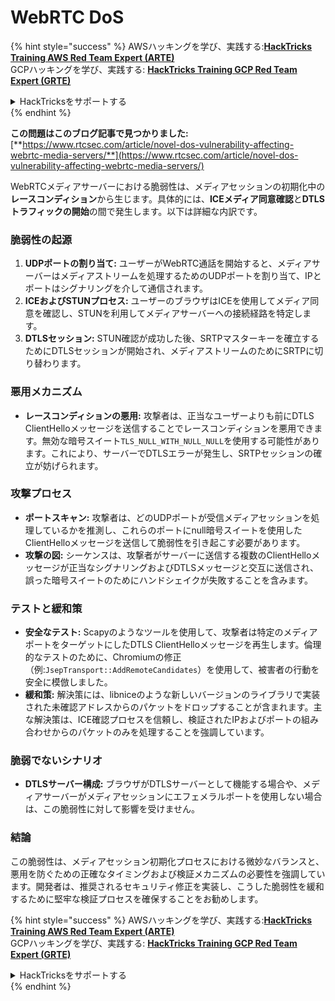 # WebRTC DoS

{% hint style="success" %}
AWSハッキングを学び、実践する:<img src="../../.gitbook/assets/arte.png" alt="" data-size="line">[**HackTricks Training AWS Red Team Expert (ARTE)**](https://training.hacktricks.xyz/courses/arte)<img src="../../.gitbook/assets/arte.png" alt="" data-size="line">\
GCPハッキングを学び、実践する: <img src="../../.gitbook/assets/grte.png" alt="" data-size="line">[**HackTricks Training GCP Red Team Expert (GRTE)**<img src="../../.gitbook/assets/grte.png" alt="" data-size="line">](https://training.hacktricks.xyz/courses/grte)

<details>

<summary>HackTricksをサポートする</summary>

* [**サブスクリプションプラン**](https://github.com/sponsors/carlospolop)を確認してください!
* **💬 [**Discordグループ**](https://discord.gg/hRep4RUj7f)または[**テレグラムグループ**](https://t.me/peass)に参加するか、**Twitter** 🐦 [**@hacktricks\_live**](https://twitter.com/hacktricks\_live)**をフォローしてください。**
* **[**HackTricks**](https://github.com/carlospolop/hacktricks)および[**HackTricks Cloud**](https://github.com/carlospolop/hacktricks-cloud)のGitHubリポジトリにPRを提出してハッキングトリックを共有してください。**

</details>
{% endhint %}

**この問題はこのブログ記事で見つかりました:** [**https://www.rtcsec.com/article/novel-dos-vulnerability-affecting-webrtc-media-servers/**](https://www.rtcsec.com/article/novel-dos-vulnerability-affecting-webrtc-media-servers/)

WebRTCメディアサーバーにおける脆弱性は、メディアセッションの初期化中の**レースコンディション**から生じます。具体的には、**ICEメディア同意確認**と**DTLSトラフィックの開始**の間で発生します。以下は詳細な内訳です。

### 脆弱性の起源

1. **UDPポートの割り当て:** ユーザーがWebRTC通話を開始すると、メディアサーバーはメディアストリームを処理するためのUDPポートを割り当て、IPとポートはシグナリングを介して通信されます。
2. **ICEおよびSTUNプロセス:** ユーザーのブラウザはICEを使用してメディア同意を確認し、STUNを利用してメディアサーバーへの接続経路を特定します。
3. **DTLSセッション:** STUN確認が成功した後、SRTPマスターキーを確立するためにDTLSセッションが開始され、メディアストリームのためにSRTPに切り替わります。

### 悪用メカニズム

* **レースコンディションの悪用:** 攻撃者は、正当なユーザーよりも前にDTLS ClientHelloメッセージを送信することでレースコンディションを悪用できます。無効な暗号スイート`TLS_NULL_WITH_NULL_NULL`を使用する可能性があります。これにより、サーバーでDTLSエラーが発生し、SRTPセッションの確立が妨げられます。

### 攻撃プロセス

* **ポートスキャン:** 攻撃者は、どのUDPポートが受信メディアセッションを処理しているかを推測し、これらのポートにnull暗号スイートを使用したClientHelloメッセージを送信して脆弱性を引き起こす必要があります。
* **攻撃の図:** シーケンスは、攻撃者がサーバーに送信する複数のClientHelloメッセージが正当なシグナリングおよびDTLSメッセージと交互に送信され、誤った暗号スイートのためにハンドシェイクが失敗することを含みます。

### テストと緩和策

* **安全なテスト:** Scapyのようなツールを使用して、攻撃者は特定のメディアポートをターゲットにしたDTLS ClientHelloメッセージを再生します。倫理的なテストのために、Chromiumの修正（例:`JsepTransport::AddRemoteCandidates`）を使用して、被害者の行動を安全に模倣しました。
* **緩和策:** 解決策には、libniceのような新しいバージョンのライブラリで実装された未確認アドレスからのパケットをドロップすることが含まれます。主な解決策は、ICE確認プロセスを信頼し、検証されたIPおよびポートの組み合わせからのパケットのみを処理することを強調しています。

### 脆弱でないシナリオ

* **DTLSサーバー構成:** ブラウザがDTLSサーバーとして機能する場合や、メディアサーバーがメディアセッションにエフェメラルポートを使用しない場合は、この脆弱性に対して影響を受けません。

### 結論

この脆弱性は、メディアセッション初期化プロセスにおける微妙なバランスと、悪用を防ぐための正確なタイミングおよび検証メカニズムの必要性を強調しています。開発者は、推奨されるセキュリティ修正を実装し、こうした脆弱性を緩和するために堅牢な検証プロセスを確保することをお勧めします。

{% hint style="success" %}
AWSハッキングを学び、実践する:<img src="../../.gitbook/assets/arte.png" alt="" data-size="line">[**HackTricks Training AWS Red Team Expert (ARTE)**](https://training.hacktricks.xyz/courses/arte)<img src="../../.gitbook/assets/arte.png" alt="" data-size="line">\
GCPハッキングを学び、実践する: <img src="../../.gitbook/assets/grte.png" alt="" data-size="line">[**HackTricks Training GCP Red Team Expert (GRTE)**<img src="../../.gitbook/assets/grte.png" alt="" data-size="line">](https://training.hacktricks.xyz/courses/grte)

<details>

<summary>HackTricksをサポートする</summary>

* [**サブスクリプションプラン**](https://github.com/sponsors/carlospolop)を確認してください!
* **💬 [**Discordグループ**](https://discord.gg/hRep4RUj7f)または[**テレグラムグループ**](https://t.me/peass)に参加するか、**Twitter** 🐦 [**@hacktricks\_live**](https://twitter.com/hacktricks\_live)**をフォローしてください。**
* **[**HackTricks**](https://github.com/carlospolop/hacktricks)および[**HackTricks Cloud**](https://github.com/carlospolop/hacktricks-cloud)のGitHubリポジトリにPRを提出してハッキングトリックを共有してください。**

</details>
{% endhint %}
